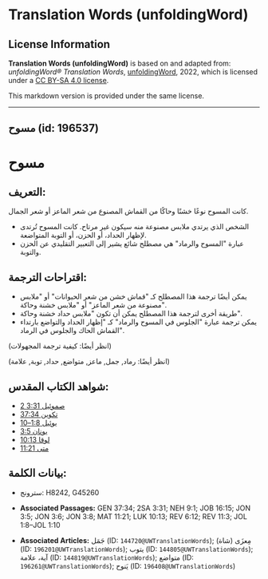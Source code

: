 # Translation Words (unfoldingWord)

## License Information

**Translation Words (unfoldingWord)** is based on and adapted from: _unfoldingWord® Translation Words_, [unfoldingWord](https://unfoldingword.org/utw), 2022, which is licensed under a [CC BY-SA 4.0 license](https://creativecommons.org/licenses/by-sa/4.0/legalcode.en).

This markdown version is provided under the same license.



--------------------------------

## مسوح (id: 196537)

مسوح
====

التعريف:
--------

كانت المسوح نوعًا خشنًا وحاكًا من القماش المصنوع من شعر الماعز أو شعر الجمال.

* الشخص الذي يرتدي ملابس مصنوعة منه سيكون غير مرتاح. كانت المسوح تُرتدى لإظهار الحداد، أو الحزن، أو التوبة المتواضعة.
* عبارة "المسوح والرماد" هي مصطلح شائع يشير إلى التعبير التقليدي عن الحزن والتوبة.

اقتراحات الترجمة:
-----------------

* يمكن أيضًا ترجمة هذا المصطلح كـ "قماش خشن من شعر الحيوانات" أو "ملابس مصنوعة من شعر الماعز" أو "ملابس خشنة وحاكة".
* طريقة أخرى لترجمة هذا المصطلح يمكن أن تكون "ملابس حداد خشنة وحاكة".
* يمكن ترجمة عبارة "الجلوس في المسوح والرماد" كـ "إظهار الحداد والتواضع بارتداء القماش الحاك والجلوس في الرماد".

(انظر أيضًا: كيفية ترجمة المجهولات)

(انظر أيضًا: رماد, جمل, ماعز, متواضع, حداد, توبة, علامة)

شواهد الكتاب المقدس:
--------------------

* [2 صموئيل 3:31](https://ref.ly/2Sam3:31)
* [تكوين 37:34](https://ref.ly/Gen37:34)
* [يوئيل 1:8–10](https://ref.ly/Joel1:8-Joel1:10)
* [يونان 3:5](https://ref.ly/Jonah3:5)
* [لوقا 10:13](https://ref.ly/Luke10:13)
* [متى 11:21](https://ref.ly/Matt11:21)

بيانات الكلمة:
--------------

* سترونج: H8242, G45260

* **Associated Passages:** GEN 37:34; 2SA 3:31; NEH 9:1; JOB 16:15; JON 3:5; JON 3:6; JON 3:8; MAT 11:21; LUK 10:13; REV 6:12; REV 11:3; JOL 1:8–JOL 1:10
* **Associated Articles:** جَمَل (ID: `144720@UWTranslationWords`); مِعزَى (شاة) (ID: `196201@UWTranslationWords`); يتوب (ID: `144805@UWTranslationWords`); آية، علامة (ID: `144819@UWTranslationWords`); متواضع (ID: `196261@UWTranslationWords`); يَنوح (ID: `196408@UWTranslationWords`)

